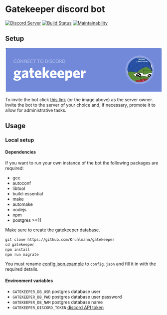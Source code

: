 # Gatekeeper discord bot

[![Discord Server](https://img.shields.io/discord/572880907682447380%20.svg?logo=discord&style=for-the-badge)](https://discord.gg/38wH62F)
[![Build Status](https://img.shields.io/travis/Kruhlmann/gatekeeper.svg?style=for-the-badge)](https://travis-ci.org/Kruhlmann/gatekeeper)
[![Maintainability](https://img.shields.io/codeclimate/maintainability/Kruhlmann/gatekeeper.svg?style=for-the-badge)](https://codeclimate.com/github/Kruhlmann/gatekeeper/maintainability)

## Setup

<p align="center">
  <a href="https://discordapp.com/oauth2/authorize?client_id=637062618535821312&scope=bot&permissions=268435456">
    <img src="doc/connect.png" />
  </a>
</p>

To invite the bot click [this link](https://discordapp.com/oauth2/authorize?client_id=637062618535821312&scope=bot&permissions=268435456) (or the image above) as the server owner. Invite the bot to the server of your choice and, if necessary, promote it to allow for administrative tasks.

## Usage

### Local setup

#### Dependencies

If you want to run your own instance of the bot the following packages are required:

* gcc
* autoconf
* libtool
* build-essential
* make
* automake
* nodejs
* npm
* postgres >=11

Make sure to create the gatekeeper database.

```
git clone https://github.com/Kruhlmann/gatekeeper
cd gatekeeper
npm install
npm run migrate
```

You must rename [config.json.example](config.json.example) to `config.json` and fill it in with the required details. 

#### Environment variables

* `GATEKEEPER_DB_USR` postgres database user
* `GATEKEEPER_DB_PWD` postgres database user password
* `GATEKEEPER_DB_NAM` postgres database name
* `GATEKEEPER_DISCORD_TOKEN` [discord API token](https://github.com/reactiflux/discord-irc/wiki/Creating-a-discord-bot-&-getting-a-token)
